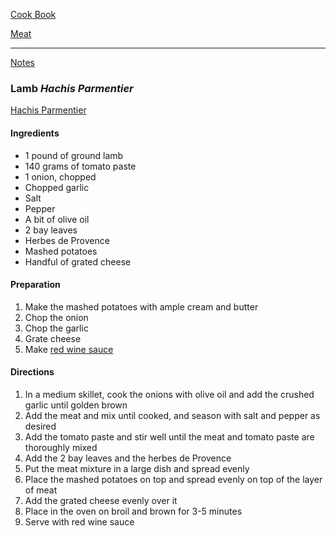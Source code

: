 [Cook Book](https://github.com/vmsmith/CookBook/blob/master/README.md)  

[Meat](https://github.com/vmsmith/CookBook/blob/master/meat.md)  

----  

[Notes](https://github.com/vmsmith/CookBook/blob/master/notes.md)  

### Lamb *Hachis Parmentier*  

[Hachis Parmentier](https://www.frenchtoday.com/blog/french-food-wine/hachis-parmentier-recipe/)  

#### Ingredients  
* 1 pound of ground lamb   
* 140 grams of tomato paste   
* 1 onion, chopped   
* Chopped garlic  
* Salt  
* Pepper  
* A bit of olive oil  
* 2 bay leaves  
* Herbes de Provence   
* Mashed potatoes  
* Handful of grated cheese  

#### Preparation  

1. Make the mashed potatoes with ample cream and butter  
2. Chop the onion  
3. Chop the garlic  
4. Grate cheese  
5. Make [red wine sauce](https://github.com/vmsmith/CookBook/blob/master/sauce_red_wine.md)    

#### Directions  

1. In a medium skillet, cook the onions with olive oil and add the crushed garlic until golden brown  
2. Add the meat and mix until cooked, and season with salt and pepper as desired  
3. Add the tomato paste and stir well until the meat and tomato paste are thoroughly mixed  
4. Add the 2 bay leaves and the herbes de Provence
5. Put the meat mixture in a large dish and spread evenly  
6. Place the mashed potatoes on top and spread evenly on top of the layer of meat  
7. Add the grated cheese evenly over it  
8. Place in the oven on broil and brown for 3-5 minutes  
9. Serve with red wine sauce  



